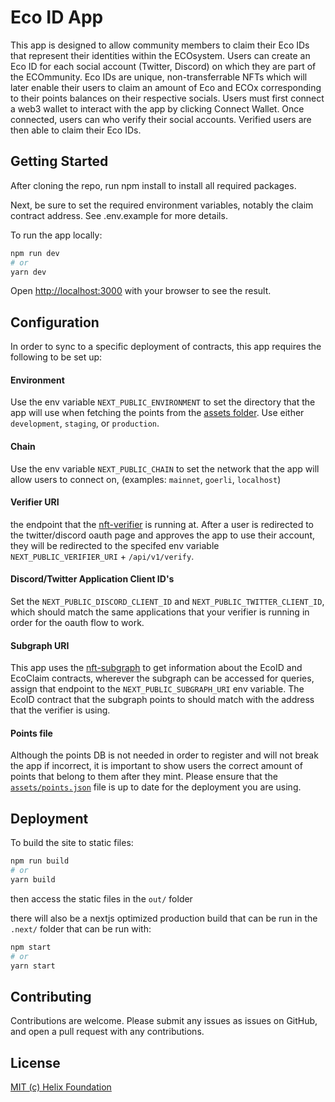 # Eco ID App
This app is designed to allow community members to claim their Eco IDs that represent their identities within the ECOsystem. Users can create an Eco ID for each social account (Twitter, Discord) on which they are part of the ECOmmunity. Eco IDs are unique, non-transferrable NFTs which will later enable their users to claim an amount of Eco and ECOx corresponding to their points balances on their respective socials.
Users must first connect a web3 wallet to interact with the app by clicking Connect Wallet.
Once connected, users can who verify their social accounts. Verified users are then able to claim their Eco IDs.

## Getting Started

After cloning the repo, run npm install to install all required packages.

Next, be sure to set the required environment variables, notably the claim contract address. See .env.example for more details.

To run the app locally:

```bash
npm run dev
# or
yarn dev
```

Open [http://localhost:3000](http://localhost:3000) with your browser to see the result.

## Configuration
In order to sync to a specific deployment of contracts, this app requires the following to be set up:

#### Environment
Use the env variable `NEXT_PUBLIC_ENVIRONMENT` to set the directory that the app will use when fetching the points from the [assets folder](./assets/). Use either `development`, `staging`, or `production`.

#### Chain
Use the env variable `NEXT_PUBLIC_CHAIN` to set the network that the app will allow users to connect on, (examples: `mainnet`, `goerli`, `localhost`)

#### Verifier URI
the endpoint that the [nft-verifier](https://github.com/eco-association/nft-verifier) is running at. After a user is redirected to the twitter/discord oauth page and approves the app to use their account, they will be redirected to the specifed env variable `NEXT_PUBLIC_VERIFIER_URI` + `/api/v1/verify`.

#### Discord/Twitter Application Client ID's
Set the `NEXT_PUBLIC_DISCORD_CLIENT_ID` and `NEXT_PUBLIC_TWITTER_CLIENT_ID`, which should match the same applications that your verifier is running in order for the oauth flow to work.

#### Subgraph URI
This app uses the [nft-subgraph](https://github.com/eco-association/nft-subgraph) to get information about the EcoID and EcoClaim contracts, wherever the subgraph can be accessed for queries, assign that endpoint to the `NEXT_PUBLIC_SUBGRAPH_URI` env variable. The EcoID contract that the subgraph points to should match with the address that the verifier is using.

#### Points file
Although the points DB is not needed in order to register and will not break the app if incorrect, it is important to show users the correct amount of points that belong to them after they mint. Please ensure that the [`assets/points.json`](./assets/points.json) file is up to date for the deployment you are using.

## Deployment

To build the site to static files:
```bash
npm run build
# or 
yarn build
```

then access the static files in the `out/` folder

there will also be a nextjs optimized production build that can be run in the `.next/` folder that can be run with:
```bash
npm start
# or
yarn start
``` 

## Contributing
Contributions are welcome. Please submit any issues as issues on GitHub, and open a pull request with any contributions.

## License
[MIT (c) Helix Foundation](./LICENSE)
